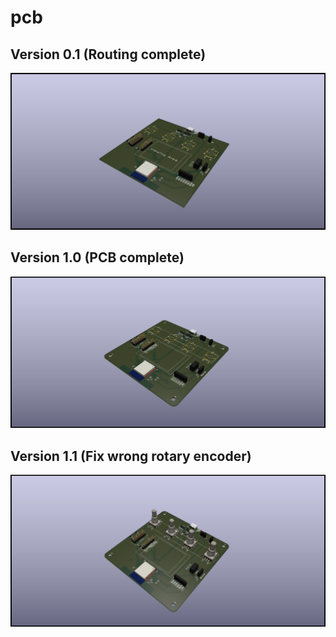 # pcb

## Version 0.1 (Routing complete)
![Image of version 0.1](obs-studio-controller-v0.1.png)

## Version 1.0 (PCB complete)
![Image of version 1.0](obs-studio-controller-v1.0.png)

## Version 1.1 (Fix wrong rotary encoder)
![Image of version 1.1](obs-studio-controller-v1.1.png)
